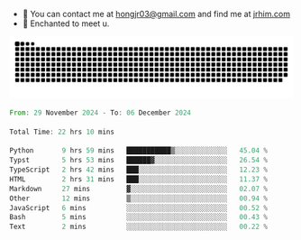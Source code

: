- 📧 You can contact me at hongjr03@gmail.com and find me at [jrhim.com](https://jrhim.com/)
- 💜 Enchanted to meet u.

![snake_animation](https://raw.githubusercontent.com/hongjr03/hongjr03/output/github-contribution-grid-snake.svg)

<!--START_SECTION:waka-->

```rust
From: 29 November 2024 - To: 06 December 2024

Total Time: 22 hrs 10 mins

Python       9 hrs 59 mins   ███████████▒░░░░░░░░░░░░░   45.04 %
Typst        5 hrs 53 mins   ██████▓░░░░░░░░░░░░░░░░░░   26.54 %
TypeScript   2 hrs 42 mins   ███░░░░░░░░░░░░░░░░░░░░░░   12.23 %
HTML         2 hrs 31 mins   ███░░░░░░░░░░░░░░░░░░░░░░   11.37 %
Markdown     27 mins         ▓░░░░░░░░░░░░░░░░░░░░░░░░   02.07 %
Other        12 mins         ▒░░░░░░░░░░░░░░░░░░░░░░░░   00.94 %
JavaScript   6 mins          ░░░░░░░░░░░░░░░░░░░░░░░░░   00.52 %
Bash         5 mins          ░░░░░░░░░░░░░░░░░░░░░░░░░   00.43 %
Text         2 mins          ░░░░░░░░░░░░░░░░░░░░░░░░░   00.22 %
```

<!--END_SECTION:waka-->

